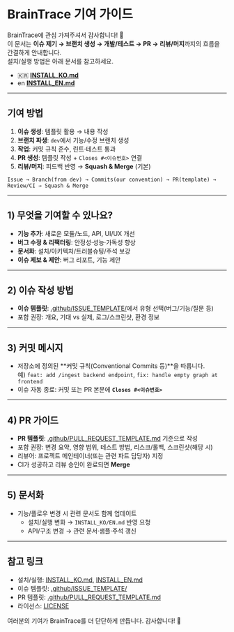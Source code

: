 # BrainTrace 기여 가이드

BrainTrace에 관심 가져주셔서 감사합니다! 🙌  
이 문서는 **이슈 제기 → 브랜치 생성 → 개발/테스트 → PR → 리뷰/머지**까지의 흐름을 간결하게 안내합니다.  
설치/실행 방법은 아래 문서를 참고하세요.

- 🇰🇷 **[INSTALL_KO.md](INSTALL_KO.md)**
- en **[INSTALL_EN.md](INSTALL_EN.md)**

---

## 기여 방법

1. **이슈 생성**: 템플릿 활용 → 내용 작성  
2. **브랜치 파생**: `dev`에서 기능/수정 브랜치 생성  
3. **작업**: 커밋 규칙 준수, 린트·테스트 통과  
4. **PR 생성**: 템플릿 작성 + `Closes #<이슈번호>` 연결  
5. **리뷰/머지**: 피드백 반영 → **Squash & Merge** (기본)

```text
Issue → Branch(from dev) → Commits(our convention) → PR(template) → Review/CI → Squash & Merge
```

---

## 1) 무엇을 기여할 수 있나요?

- **기능 추가**: 새로운 모듈/노드, API, UI/UX 개선
- **버그 수정 & 리팩터링**: 안정성·성능·가독성 향상
- **문서화**: 설치/아키텍처/트러블슈팅/주석 보강
- **이슈 제보 & 제안**: 버그 리포트, 기능 제안  
---

## 2) 이슈 작성 방법

- **이슈 템플릿**: [.github/ISSUE_TEMPLATE/](.github/ISSUE_TEMPLATE/)에서 유형 선택(버그/기능/질문 등)
- 포함 권장: 개요, 기대 vs 실제, 로그/스크린샷, 환경 정보

---

## 3) 커밋 메시지

- 저장소에 정의된 **커밋 규칙(Conventional Commits 등)**을 따릅니다.  
  예) `feat: add /ingest backend endpoint`, `fix: handle empty graph at frontend`
- 이슈 자동 종료: 커밋 또는 PR 본문에 **`Closes #<이슈번호>`**

---

## 4) PR 가이드

- **PR 템플릿**: [.github/PULL_REQUEST_TEMPLATE.md](.github/PULL_REQUEST_TEMPLATE.md) 기준으로 작성
- 포함 권장: 변경 요약, 영향 범위, 테스트 방법, 리스크/롤백, 스크린샷(해당 시)
- 리뷰어: 프로젝트 메인테이너(또는 관련 파트 담당자) 지정
- CI가 성공하고 리뷰 승인이 완료되면 **Merge**

---

## 5) 문서화

- 기능/플로우 변경 시 관련 문서도 함께 업데이트
  - 설치/실행 변화 → `INSTALL_KO/EN.md` 반영 요청
  - API/구조 변경 → 관련 문서·샘플·주석 갱신

---

## 참고 링크

- 설치/실행: [INSTALL_KO.md](INSTALL_KO.md), [INSTALL_EN.md](INSTALL_EN.md)  
- 이슈 템플릿: [.github/ISSUE_TEMPLATE/](.github/ISSUE_TEMPLATE/)  
- PR 템플릿: [.github/PULL_REQUEST_TEMPLATE.md](.github/PULL_REQUEST_TEMPLATE.md) 
- 라이선스: [LICENSE](LICENSE)

여러분의 기여가 BrainTrace를 더 단단하게 만듭니다. 감사합니다! 🙏
